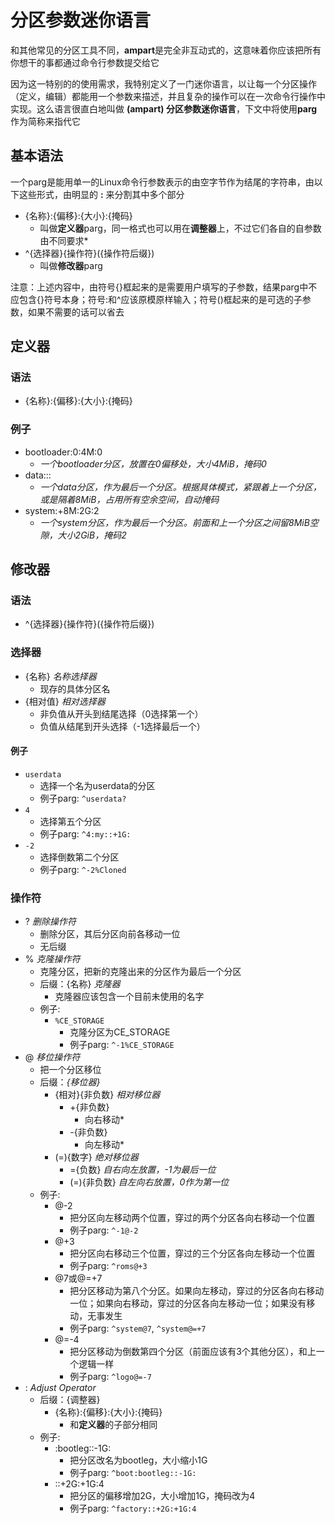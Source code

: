 # 分区参数迷你语言
和其他常见的分区工具不同，**ampart**是完全非互动式的，这意味着你应该把所有你想干的事都通过命令行参数提交给它

因为这一特别的的使用需求，我特别定义了一门迷你语言，以让每一个分区操作（定义，编辑）都能用一个参数来描述，并且复杂的操作可以在一次命令行操作中实现。这么语言很直白地叫做 **(ampart) 分区参数迷你语言**，下文中将使用**parg**作为简称来指代它

##  基本语法
一个parg是能用单一的Linux命令行参数表示的由空字节作为结尾的字符串，由以下这些形式，由明显的 **:** 来分割其中多个部分
 - {名称}:{偏移}:{大小}:{掩码}
   - 叫做**定义器**parg，同一格式也可以用在**调整器**上，不过它们各自的自参数由不同要求*
 - ^{选择器}{操作符}({操作符后缀})
   - 叫做**修改器**parg

注意：上述内容中，由符号{}框起来的是需要用户填写的子参数，结果parg中不应包含{}符号本身；符号:和^应该原模原样输入；符号()框起来的是可选的子参数，如果不需要的话可以省去

## 定义器
### 语法
 - {名称}:{偏移}:{大小}:{掩码}

### 例子
 - bootloader:0:4M:0
   - *一个bootloader分区，放置在0偏移处，大小4MiB，掩码0*
 - data:::
   - *一个data分区，作为最后一个分区。根据具体模式，紧跟着上一个分区，或是隔着8MiB，占用所有空余空间，自动掩码*
 - system:+8M:2G:2
   - *一个system分区，作为最后一个分区。前面和上一个分区之间留8MiB空隙，大小2GiB，掩码2*

## 修改器
### 语法
 - ^{选择器}{操作符}({操作符后缀})

### 选择器
 - {名称} *名称选择器*
   - 现存的具体分区名
 - {相对值} *相对选择器*
   - 非负值从开头到结尾选择（0选择第一个）
   - 负值从结尾到开头选择（-1选择最后一个）
#### 例子
 - ``userdata``
   - 选择一个名为userdata的分区
   - 例子parg: ``^userdata?``
 - ``4``
   - 选择第五个分区
   - 例子parg: ``^4:my::+1G:``
 - ``-2``
   - 选择倒数第二个分区
   - 例子parg: ``^-2%Cloned``
### 操作符
 - ? *删除操作符*
   - 删除分区，其后分区向前各移动一位
   - 无后缀
 - % *克隆操作符*
   - 克隆分区，把新的克隆出来的分区作为最后一个分区
   - 后缀：{名称} *克隆器*
     - 克隆器应该包含一个目前未使用的名字
   - 例子:
     - ``%CE_STORAGE``
       - 克隆分区为CE_STORAGE
       - 例子parg: ``^-1%CE_STORAGE``
 - @ *移位操作符*
   - 把一个分区移位
   - 后缀：*{移位器}*
     - {相对}{非负数} *相对移位器*
       - +{非负数}
         - 向右移动*
       - -{非负数}
         - 向左移动*
     - (=){数字} *绝对移位器*
       - ={负数} *自右向左放置，-1为最后一位*
       - (=){非负数} *自左向右放置，0作为第一位*
    - 例子:
      - @-2
        - 把分区向左移动两个位置，穿过的两个分区各向右移动一个位置
        - 例子parg: ``^-1@-2``
      - @+3
        - 把分区向右移动三个位置，穿过的三个分区各向左移动一个位置
        - 例子parg: ``^roms@+3``
      - @7或@=+7
        - 把分区移动为第八个分区。如果向左移动，穿过的分区各向右移动一位；如果向右移动，穿过的分区各向左移动一位；如果没有移动，无事发生
        - 例子parg: ``^system@7``, ``^system@=+7``
      - @=-4
        - 把分区移动为倒数第四个分区（前面应该有3个其他分区），和上一个逻辑一样
        - 例子parg: ``^logo@=-7``
 - : *Adjust Operator* 
   - 后缀：{调整器}
     - {名称}:{偏移}:{大小}:{掩码}
       - 和**定义器**的子部分相同
   - 例子:
     - :bootleg::-1G:
       - 把分区改名为bootleg，大小缩小1G
       - 例子parg: ``^boot:bootleg::-1G:``
     - ::+2G:+1G:4
       - 把分区的偏移增加2G，大小增加1G，掩码改为4
       - 例子parg: ``^factory::+2G:+1G:4``  